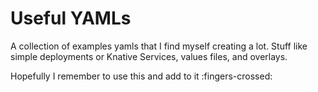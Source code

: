 # Useful YAMLs
A collection of examples yamls that I find myself creating a lot. Stuff like
simple deployments or Knative Services, values files, and overlays.

Hopefully I remember to use this and add to it :fingers-crossed:
